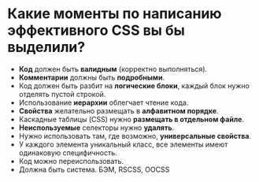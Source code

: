 Какие моменты по написанию эффективного CSS вы бы выделили?
=====================

* **Код** должен быть **валидным** (корректно выполняться).
* **Комментарии** должны быть **подробными**.
* Код должен быть разбит на **логические блоки**, каждый блок нужно отделять пустой строкой.
* Использование **иерархии** облегчает чтение кода.
* **Свойства** желательно размещать в **алфавитном порядке**.
* Каскадные таблицы (CSS) нужно **размещать в отдельном файле**.
* **Неиспользуемые** селекторы нужно **удалять**.
* Нужно использовать там, где возможно, **универсальные свойства**.
* У каждого элемента уникальный класс, все элементы имеют одинаковую специфичность. 
* Код можно переиспользовать.
* Должна быть система. БЭМ, RSCSS, OOCSS 
